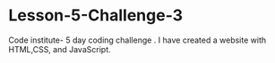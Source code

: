 # Lesson-5-Challenge-3
Code institute- 5 day coding challenge . I have created a website with HTML,CSS, and JavaScript.
